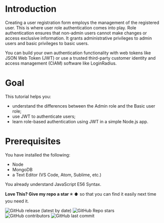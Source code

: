 # Introduction
Creating a user registration form employs the management of the registered user. This is where user role authentication comes into play. Role authentication ensures that non-admin users cannot make changes or access exclusive information. It grants administrative privileges to admin users and basic privileges to basic users.

You can build your own authentication functionality with web tokens like JSON Web Token (JWT) or use a trusted third-party customer identity and access management (CIAM) software like LoginRadius.

# Goal
This tutorial helps you:

- understand the differences between the Admin role and the Basic user role;
- use JWT to authenticate users;
- learn role-based authentication using JWT in a simple Node.js app.

# Prerequisites
You have installed the following:

- Node
- MongoDB
- a Text Editor (VS Code, Atom, Sublime, etc.)

You already understand JavaScript E56 Syntax.

**Love This? Give my repo a star :star: :arrow_up:** so that you can find it easily next time you need it.

![GitHub release (latest by date)](https://img.shields.io/github/v/release/manulthanura/User-Authentication) ![GitHub Repo stars](https://img.shields.io/github/stars/manulthanura/User-Authentication?style=socialhttps://img.shields.io/static/v1?label=<LABEL>&message=<MESSAGE>&color=yellow) ![GitHub contributors](https://img.shields.io/github/contributors/manulthanura/User-Authentication) ![GitHub last commit](https://img.shields.io/github/last-commit/manulthanura/User-Authentication)
